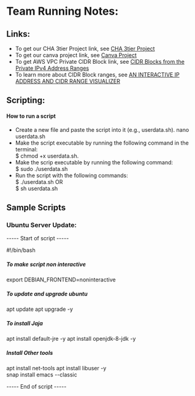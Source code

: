 # Team Running Notes: 

## Links: 
- To get our CHA 3tier Project link, see [CHA 3tier Project](https://docs.google.com/document/d/1U36YbHV87jT-AwL8ooKNgRQkZB2BmiV_OzCqpSlY-BY/edit)
- To get our canva project link, see [Canva Project](https://www.canva.com/design/DAF5sEif3jo/804scKmsxlXJ040DITFBpw/edit?utm_content=DAF5sEif3jo&utm_campaign=designshare&utm_medium=link2&utm_source=sharebutton)
- To get AWS VPC Private CIDR Block link, see [CIDR Blocks from the Private IPv4 Address Ranges](https://docs.aws.amazon.com/vpc/latest/userguide/vpc-cidr-blocks.html)
- To learn more about CIDR Block ranges, see [AN INTERACTIVE IP ADDRESS AND CIDR RANGE VISUALIZER](https://cidr.xyz/) 


## Scripting: 
#### How to run a script
- Create a new file and paste the script into it (e.g., userdata.sh).
  nano userdata.sh 
- Make the script executable by running the following command in the terminal: <br>
  $ chmod +x userdata.sh.
- Make the scrip executable by running the following command: <br>
  $ sudo ./userdata.sh
- Run the script with the following commands: <br>
  $ ./userdata.sh OR <br> 
  $ sh userdata.sh

## Sample Scripts 
### Ubuntu Server Update: 
----- Start of script -----

#!/bin/bash
##### To make script non interactive 
export DEBIAN_FRONTEND=noninteractive

##### To update and upgrade ubuntu
apt update
apt upgrade -y

##### To install Jaja 
apt install default-jre -y
apt install openjdk-8-jdk -y

##### Install Other tools 
apt install net-tools
apt install libuser -y  
snap install emacs --classic 

----- End of script -----
